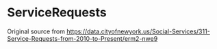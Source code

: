 # ServiceRequests

Original source from https://data.cityofnewyork.us/Social-Services/311-Service-Requests-from-2010-to-Present/erm2-nwe9
